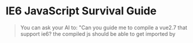 # IE6 JavaScript Survival Guide

> You can ask your AI to: "Can you guide me to compile a vue2.7 that support ie6? the compiled js should be able to get imported by <script> directly."

> If you get the workable code, then you can ignore this article.

> If you get nothing from your AI bot, you should use `../requests_library/jquery-1.12.4.js`, which supports ie6 very well. And you should also have a look of documentation of jquery from `./jquery_to_native.md`.

## 1. DOM Selection
```
// Modern (not IE6):
document.querySelector('.box')

// IE6 Compatible:
document.getElementById('box') // by ID
document.getElementsByTagName('div')[0] // first div
```

## 2. Event Handling
```
// Modern:
element.addEventListener('click', handler)

// IE6:
element.attachEvent('onclick', handler)

// Cross-browser solution:
if (element.addEventListener) {
  element.addEventListener('click', handler, false);
} else if (element.attachEvent) {
  element.attachEvent('onclick', handler);
}
```

## 3. AJAX Requests
```
// Modern:
fetch('/api')

// IE6:
var xhr = new ActiveXObject("Microsoft.XMLHTTP");
xhr.open("GET", "/api", true);
xhr.onreadystatechange = function() {
  if (xhr.readyState == 4 && xhr.status == 200) {
    console.log(xhr.responseText);
  }
};
xhr.send();
```

## 4. CSS Class Manipulation
```
// Modern:
element.classList.add('active')

// IE6:
function addClass(element, className) {
  if (element.className.indexOf(className) == -1) {
    element.className += ' ' + className;
  }
}
addClass(document.getElementById('box'), 'active');
```

## 5. JSON Handling
```
// Modern:
JSON.parse('{"name":"John"}')

// IE6:
eval('(' + '{"name":"John"}' + ')') // UNSAFE but works
// OR include json2.js polyfill
```

## 6. Feature Detection
```
// Check for XMLHttpRequest support
var xhr = window.XMLHttpRequest 
  ? new XMLHttpRequest() 
  : new ActiveXObject("Microsoft.XMLHTTP");

// Check for getElementsByClassName
var hasClassAPI = !!document.getElementsByClassName;
```

## 7. Memory Leak Prevention
```
// Always detach events before removing elements
function cleanup() {
  element.detachEvent('onclick', handler);
  element.parentNode.removeChild(element);
}
```

## 8. Debugging Tips
```
// Basic debugging (no console.log in IE6)
try {
  // Problematic code
} catch(e) {
  alert("Error: " + e.message); // Shows in alert
}

// Simple logging alternative:
function log(msg) {
  document.getElementById('debug').innerHTML += msg + '<br>';
}
```

## 9. Style Access
```
// Modern:
element.style.getPropertyValue('color')

// IE6:
element.currentStyle.color

// Cross-browser:
function getStyle(element, property) {
  return element.currentStyle 
    ? element.currentStyle[property] 
    : window.getComputedStyle(element)[property];
}
```

## 10. Script Loading
```
// Dynamic script loading
var script = document.createElement('script');
script.type = 'text/javascript';
script.src = 'library.js';
document.getElementsByTagName('head')[0].appendChild(script);
```

## 11. Only load script in IE6
```
<!--[if IE 6]>
<script type="text/javascript">
</script>
<![endif]-->
```
